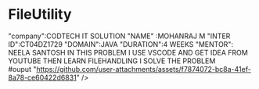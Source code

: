 # FileUtility
"company":CODTECH  IT SOLUTION
"NAME" :MOHANRAJ M
"INTER ID":CT04DZ1729
"DOMAIN":JAVA
"DURATION":4 WEEKS
"MENTOR": NEELA SANTOSH
IN THIS PROBLEM I USE VSCODE AND GET IDEA FROM YOUTUBE  THEN LEARN FILEHANDLING  I SOLVE THE PROBLEM  
#ouput
"https://github.com/user-attachments/assets/f7874072-bc8a-41ef-8a78-ce60422d6831" />
